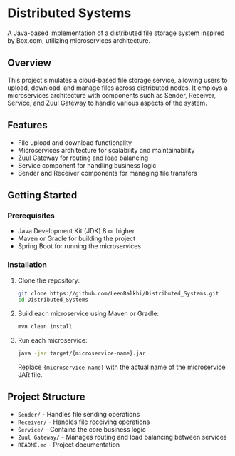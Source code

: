 # Distributed Systems

A Java-based implementation of a distributed file storage system inspired by Box.com, utilizing microservices architecture.

## Overview

This project simulates a cloud-based file storage service, allowing users to upload, download, and manage files across distributed nodes. It employs a microservices architecture with components such as Sender, Receiver, Service, and Zuul Gateway to handle various aspects of the system.

## Features

* File upload and download functionality
* Microservices architecture for scalability and maintainability
* Zuul Gateway for routing and load balancing
* Service component for handling business logic
* Sender and Receiver components for managing file transfers

## Getting Started

### Prerequisites

* Java Development Kit (JDK) 8 or higher
* Maven or Gradle for building the project
* Spring Boot for running the microservices

### Installation

1. Clone the repository:

   ```bash
   git clone https://github.com/LeenBalkhi/Distributed_Systems.git
   cd Distributed_Systems
   ```

2. Build each microservice using Maven or Gradle:

   ```bash
   mvn clean install
   ```

3. Run each microservice:

   ```bash
   java -jar target/{microservice-name}.jar
   ```

   Replace `{microservice-name}` with the actual name of the microservice JAR file.

## Project Structure

* `Sender/` - Handles file sending operations
* `Receiver/` - Handles file receiving operations
* `Service/` - Contains the core business logic
* `Zuul Gateway/` - Manages routing and load balancing between services
* `README.md` - Project documentation
